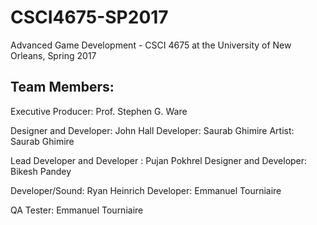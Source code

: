 # CSCI4675-SP2017
Advanced Game Development - CSCI 4675 at the University of New Orleans, Spring 2017

## Team Members:
Executive Producer: Prof. Stephen G. Ware

Designer and Developer:	John Hall
Developer: Saurab Ghimire
Artist: Saurab Ghimire


Lead Developer and Developer : Pujan Pokhrel
Designer and Developer: Bikesh Pandey

Developer/Sound: Ryan Heinrich
Developer: Emmanuel Tourniaire

QA Tester: Emmanuel Tourniaire

